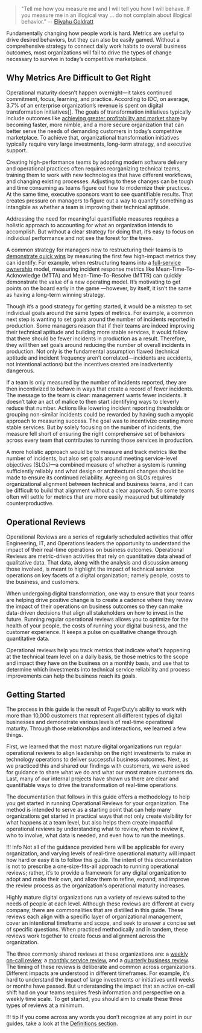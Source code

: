 > "Tell me how you measure me and I will tell you how I will behave. If you measure me in an illogical way … do not complain about illogical behavior.” -- [Eliyahu Goldratt](https://en.wikipedia.org/wiki/Eliyahu_M._Goldratt)

Fundamentally changing how people work is hard. Metrics are useful to drive desired behaviors, but they can also be easily gamed. Without a comprehensive strategy to connect daily work habits to overall business outcomes, most organizations will fail to drive the types of change necessary to survive in today’s competitive marketplace.

## Why Metrics Are Difficult to Get Right
Operational maturity doesn’t happen overnight—it takes continued commitment, focus, learning, and practice. According to IDC, on average, 3.7% of an enterprise organization’s revenue is spent on digital transformation initiatives[]. The goals of transformation initiatives typically include outcomes like [achieving greater profitability and market share](https://services.google.com/fh/files/misc/state-of-devops-2019.pdf) by becoming faster, more nimble, and a more secure organization that can better serve the needs of demanding customers in today’s competitive marketplace. To achieve that, organizational transformation initiatives typically require very large investments, long-term strategy, and executive support.

Creating high-performance teams by adopting modern software delivery and operational practices often requires reorganizing technical teams,  training them to work with new technologies that have different workflows, and changing existing processes. Adjusting to these changes can be tough and time consuming as teams figure out how to modernize their practices. At the same time, executive sponsors want to see quantifiable results. That creates pressure on managers to figure out a way to quantify something as intangible as whether a team is improving their technical aptitude.

Addressing the need for meaningful quantifiable measures requires a holistic approach to accounting for what an organization intends to accomplish. But without a clear strategy for doing that, it’s easy to focus on individual performance and not see the forest for the trees.

A common strategy for managers new to restructuring their teams is to [demonstrate quick wins](https://ownership.pagerduty.com/digital_transformation/) by measuring the first few high-impact metrics they can identify. For example, when restructuring teams into a [full-service ownership](https://ownership.pagerduty.com) model, measuring incident response metrics like Mean-Time-To-Acknowledge (MTTA) and Mean-Time-To-Resolve (MTTR) can quickly demonstrate the value of a new operating model. It’s motivating to get points on the board early in the game	—however, by itself, it isn’t the same as having a long-term winning strategy.

Though it’s a good strategy for getting started, it would be a misstep to set individual goals around the same types of metrics. For example, a common next step is wanting to set goals around the number of incidents reported in production. Some managers reason that if their teams are indeed improving their technical aptitude and building more stable services, it would follow that there should be fewer incidents in production as a result. Therefore, they will then set goals around reducing the number of overall incidents in production. Not only is the fundamental assumption flawed (technical aptitude and incident frequency aren’t correlated—incidents are accidents, not intentional actions) but the incentives created are inadvertently dangerous.

If a team is only measured by the number of incidents reported, they are then incentivized to behave in ways that create a record of fewer incidents. The message to the team is clear: management wants fewer incidents. It doesn’t take an act of malice to then start identifying ways to cleverly reduce that number. Actions like lowering incident reporting thresholds or grouping non-similar incidents could be rewarded by having such a myopic approach to measuring success. The goal was to incentivize creating more stable services. But by solely focusing on the number of incidents, the measure fell short of ensuring the right comprehensive set of behaviors across every team that contributes to running those services in production.

A more holistic approach would be to measure and track metrics like the number of incidents, but also set goals around meeting service-level objectives (SLOs)—a combined measure of whether a system is running sufficiently reliably and what design or architectural changes should be made to ensure its continued reliability. Agreeing on SLOs requires organizational alignment between technical and business teams, and it can be difficult to build that alignment without a clear approach. So some teams often will settle for metrics that are more easily measured but ultimately counterproductive.

## Operational Reviews
Operational Reviews are a series of regularly scheduled activities that offer Engineering, IT, and Operations leaders the opportunity to understand the impact of their real-time operations on business outcomes. Operational Reviews are metric-driven activities that rely on quantitative data ahead of qualitative data. That data, along with the analysis and discussion among those involved, is meant to highlight the impact of technical service operations on key facets of a digital organization; namely people, costs to the business, and customers.

When undergoing digital transformation, one way to ensure that your teams are helping drive positive change is to create a cadence where they review the impact of their operations on business outcomes so they can make data-driven decisions that align all stakeholders on how to invest in the future. Running regular operational reviews allows you to optimize for the health of your people, the costs of running your digital business, and the customer experience. It keeps a pulse on qualitative change through quantitative data.

Operational reviews help you track metrics that indicate what’s happening at the technical team level on a daily basis, tie those metrics to the scope and impact they have on the business on a monthly basis, and use that to determine which investments into technical service reliability and process improvements can help the business reach its goals.

## Getting Started
The process in this guide is the result of PagerDuty’s ability to work with more than 10,000 customers that represent all different types of digital businesses and demonstrate various levels of real-time operational maturity. Through those relationships and interactions, we learned a few things. 

First, we learned that the most mature digital organizations run regular operational reviews to align leadership on the right investments to make in technology operations to deliver successful business outcomes. Next, as we practiced this and shared our findings with customers, we were asked for guidance to share what we do and what our most mature customers do. Last, many of our internal projects have shown us there are clear and quantifiable ways to drive the transformation of real-time operations.

The documentation that follows in this guide offers a methodology to help you get started in running Operational Reviews for your organization. The method is intended to serve as a starting point that can help many organizations get started in practical ways that not only create visibility for what happens at a team level, but also helps them create impactful operational reviews by understanding what to review, when to review it, who to involve, what data is needed, and even how to run the meetings.

!!! info
    Not all of the guidance provided here will be applicable for every organization, and varying levels of real-time operational maturity will impact how hard or easy it is to follow this guide. The intent of this documentation is not to prescribe a one-size-fits-all approach to running operational reviews; rather, it’s to provide a framework for any digital organization to adopt and make their own, and allow them to refine, expand, and improve the review process as the organization's operational maturity increases.

Highly mature digital organizations run a variety of reviews suited to the needs of people at each level. Although these reviews are different at every company, there are commonalities that are distilled in this guide. These reviews each align with a specific layer of organizational management, cover an intentional timeframe and scope, and seek to answer a concise set of specific questions. When practiced methodically and in tandem, these reviews work together to create focus and alignment across the organization.

The three commonly shared reviews at these organizations are: a [weekly on-call review](/reviews/oncall.md), a [monthly service review](/reviews/service.md), and a [quarterly business review](/reviews/business.md). The timing of these reviews is deliberate and common across organizations. Different impacts are understood in different timeframes. For example, it’s hard to understand the impact of large investments or initiatives until weeks or months have passed. But understanding the impact that an active on-call shift had on your teams requires fresh information and perspective on a weekly time scale. To get started, you should aim to create these three types of reviews at a minimum.

!!! tip
    If you come across any words you don’t recognize at any point in our guides, take a look at the [Definitions section](definitions.md).